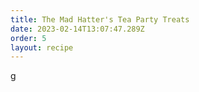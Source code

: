 ```yaml
---
title: The Mad Hatter's Tea Party Treats
date: 2023-02-14T13:07:47.289Z
order: 5
layout: recipe
---
```

g